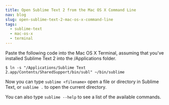 ```yaml
---
title: Open Sublime Text 2 from the Mac OS X Command Line
nav: blog
slug: open-sublime-text-2-mac-os-x-command-line
tags:
  - sublime-text
  - mac-os-x
  - terminal
---
```

Paste the following code into the Mac OS X Terminal, assuming that you've installed Sublime Text 2 into the /Applications folder.

    $ ln -s "/Applications/Sublime Text 2.app/Contents/SharedSupport/bin/subl" ~/bin/sublime

Now you can type `sublime <filename>` open a file or directory in Sublime Text, or `sublime .` to open the current directory.

You can also type `sublime --help` to see a list of the available commands.